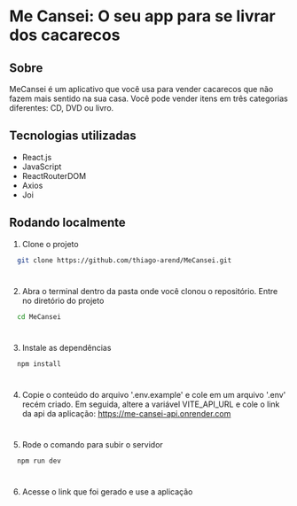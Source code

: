 # Me Cansei: O seu app para se livrar dos cacarecos

## Sobre

MeCansei é um aplicativo que você usa para vender cacarecos que não fazem mais sentido na sua casa.
Você pode vender itens em três categorias diferentes: CD, DVD ou livro.

## Tecnologias utilizadas

* React.js
* JavaScript
* ReactRouterDOM
* Axios
* Joi


## Rodando localmente

1. Clone o projeto

```bash
  git clone https://github.com/thiago-arend/MeCansei.git
```

#

2. Abra o terminal dentro da pasta onde você clonou o repositório. Entre no diretório do projeto

```bash
  cd MeCansei
```

#

3. Instale as dependências

```bash
  npm install
```

#

4. Copie o conteúdo do arquivo '.env.example' e cole em um arquivo '.env' recém criado. Em seguida, altere a variável VITE_API_URL e cole o link da api da aplicação: https://me-cansei-api.onrender.com


#

5. Rode o comando para subir o servidor

```bash
  npm run dev
```

#

6. Acesse o link que foi gerado e use a aplicação
